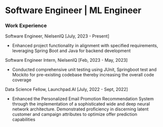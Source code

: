 # Software Engineer | ML Engineer 

### Work Experience
Software Engineer, NielsenIQ [July, 2023 - Present]
- Enhanced project functionality in alignment with specified requirements, leveraging Spring Boot and Java for backend development

Software Engineer Intern, NielsenIQ [Feb, 2023 - May, 2023]
- Conducted comprehensive unit testing using JUnit, Springboot test and Mockito for pre-existing codebase thereby increasing the overall code coverage

Data Science Fellow, Launchpad.AI [July, 2022 - Sept, 2022]
- Enhanced the Personalized Email Promotion Recommendation System through
the implementation of a sophisticated wide and deep neural network architecture.
Demonstrated proficiency in discerning latent customer and campaign attributes
to optimize offer prediction capabilities

